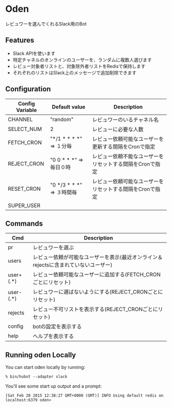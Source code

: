 # Oden

レビュワーを選んでくれるSlack用のBot

## Features

 - Slack APIを使います
 - 特定チャネルのオンラインのユーザーを、ランダムに複数人選びます
 - レビュー対象者リストと、対象除外者リストをRedisで保持します
 - それぞれのリストはSlack上のメッセージで追加削除できます

## Configuration
|Config Variable| Default value | Description|
|---|---|---|
| CHANNEL | "random" | レビュワーのいるチャネル名 | 
| SELECT_NUM | 2 | レビューに必要な人数 |
| FETCH_CRON | "*/1  *    * * *" => １分毎 |  レビュー依頼可能なユーザーを更新する間隔をCronで指定 |
| REJECT_CRON | "0    0 * * *" => 毎日０時 | レビュー依頼不能なユーザーをリセットする間隔をCronで指定 |
| RESET_CRON |  "0    */3  * * *" => ３時間毎 | レビュー依頼可能なユーザーをリセットする間隔をCronで指定 |
| SUPER_USER | | |

## Commands

| Cmd | Description|
|---|---|
| pr | レビュワーを選ぶ |
| users | レビュー依頼が可能なユーザーを表示(最近オンライン＆rejectsに含まれていないユーザー) |
| user+(.*) | レビュー依頼可能なユーザーに追加する(FETCH_CRONごとにリセット) |
| user-(.*) | レビュワーに選ばないようにする(REJECT_CRONごとにリセット) |
| rejects | レビュー不可リストを表示する(REJECT_CRONごとにリセット) |
| config | botの設定を表示する |
| help | ヘルプを表示する |

## Running oden Locally

You can start oden locally by running:

    % bin/hubot --adapter slack

You'll see some start up output and a prompt:

    [Sat Feb 28 2015 12:38:27 GMT+0000 (GMT)] INFO Using default redis on localhost:6379 oden>
